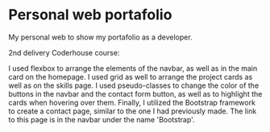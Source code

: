 # Personal web portafolio
My personal web to show my portafolio as a developer.


2nd delivery Coderhouse course:

I used flexbox to arrange the elements of the navbar, as well as in the main card on the homepage.
I used grid as well to arrange the project cards as well as on the skills page.
I used pseudo-classes to change the color of the buttons in the navbar and the contact form button, as well as to highlight the cards when hovering over them.
Finally, I utilized the Bootstrap framework to create a contact page, similar to the one I had previously made. The link to this page is in the navbar under the name 'Bootstrap'.